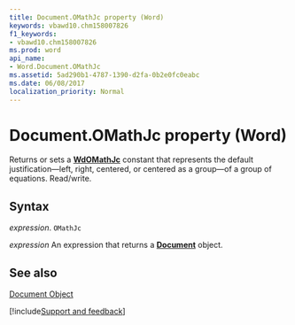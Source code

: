 ```yaml
---
title: Document.OMathJc property (Word)
keywords: vbawd10.chm158007826
f1_keywords:
- vbawd10.chm158007826
ms.prod: word
api_name:
- Word.Document.OMathJc
ms.assetid: 5ad290b1-4787-1390-d2fa-0b2e0fc0eabc
ms.date: 06/08/2017
localization_priority: Normal
---
```



# Document.OMathJc property (Word)

Returns or sets a  **[WdOMathJc](Word.WdOMathJc.md)** constant that represents the default justification—left, right, centered, or centered as a group—of a group of equations. Read/write.


## Syntax

_expression_. `OMathJc`

 _expression_ An expression that returns a **[Document](Word.Document.md)** object.


## See also


[Document Object](Word.Document.md)

[!include[Support and feedback](~/includes/feedback-boilerplate.md)]